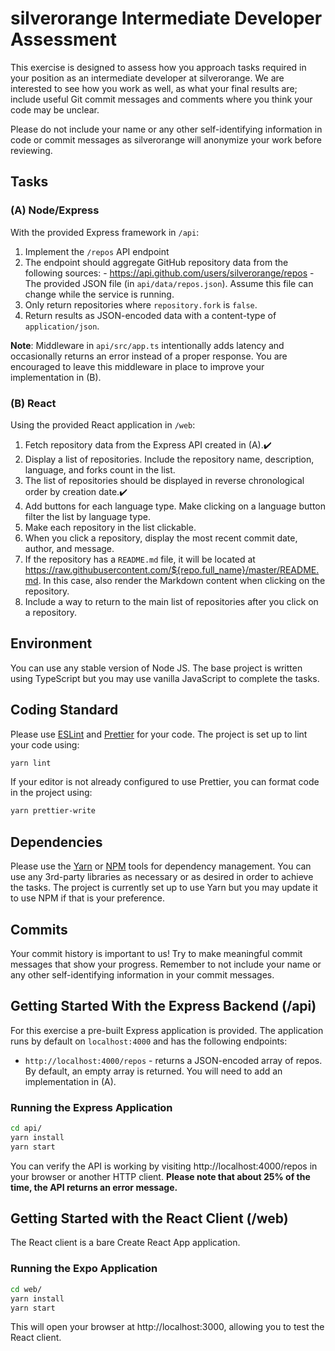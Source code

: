 # silverorange Intermediate Developer Assessment

This exercise is designed to assess how you approach tasks required in your
position as an intermediate developer at silverorange. We are interested to see
how you work as well, as what your final results are; include useful Git commit
messages and comments where you think your code may be unclear.

Please do not include your name or any other self-identifying information in
code or commit messages as silverorange will anonymize your work before
reviewing.

## Tasks

### (A) Node/Express

With the provided Express framework in `/api`:

1.  Implement the `/repos` API endpoint
2.  The endpoint should aggregate GitHub repository data from the
    following sources: - https://api.github.com/users/silverorange/repos - The provided JSON file (in `api/data/repos.json`). Assume this file can
    change while the service is running.
3.  Only return repositories where `repository.fork` is `false`.
4.  Return results as JSON-encoded data with a content-type of
    `application/json`.

**Note**: Middleware in `api/src/app.ts` intentionally adds latency and
occasionally returns an error instead of a proper response. You are encouraged
to leave this middleware in place to improve your implementation in (B).

### (B) React

Using the provided React application in `/web`:

1.  Fetch repository data from the Express API created in (A).✔️
2.  Display a list of repositories. Include the repository name, description,
    language, and forks count in the list.
3.  The list of repositories should be displayed in reverse chronological order
    by creation date.✔️
    <!-- chronological order - first, second, third -->
    <!-- reverse chronological order - third, second, first -->
4.  Add buttons for each language type. Make clicking on a language button
    filter the list by language type.
5.  Make each repository in the list clickable.
6.  When you click a repository, display the most recent commit date, author,
    and message.
7.  If the repository has a `README.md` file, it will be located at
    https://raw.githubusercontent.com/${repo.full_name}/master/README.md. In
    this case, also render the Markdown content when clicking on the repository.
8.  Include a way to return to the main list of repositories after you click on
    a repository.

## Environment

You can use any stable version of Node JS. The base project is written using
TypeScript but you may use vanilla JavaScript to complete the tasks.

## Coding Standard

Please use [ESLint](https://eslint.org/) and [Prettier](https://prettier.io/)
for your code. The project is set up to lint your code using:

```sh
yarn lint
```

If your editor is not already configured to use Prettier, you can format code
in the project using:

```sh
yarn prettier-write
```

## Dependencies

Please use the [Yarn](https://yarnpkg.com/) or
[NPM](https://docs.npmjs.com/cli/npm) tools for dependency
management. You can use any 3rd-party libraries as necessary or as desired in
order to achieve the tasks. The project is currently set up to use Yarn but
you may update it to use NPM if that is your preference.

## Commits

Your commit history is important to us! Try to make meaningful commit messages
that show your progress. Remember to not include your name or any other
self-identifying information in your commit messages.

## Getting Started With the Express Backend (/api)

For this exercise a pre-built Express application is provided. The application
runs by default on `localhost:4000` and has the following endpoints:

- `http://localhost:4000/repos` - returns a JSON-encoded array of repos. By
  default, an empty array is returned. You will need to add an implementation
  in (A).

### Running the Express Application

```sh
cd api/
yarn install
yarn start
```

You can verify the API is working by visiting http://localhost:4000/repos in
your browser or another HTTP client. **Please note that about 25% of the time,
the API returns an error message.**

## Getting Started with the React Client (/web)

The React client is a bare Create React App application.

### Running the Expo Application

```sh
cd web/
yarn install
yarn start
```

This will open your browser at http://localhost:3000, allowing you to test the
React client.
